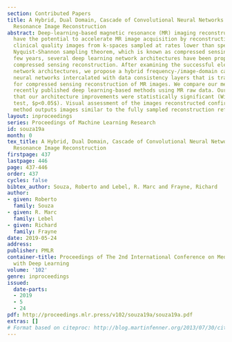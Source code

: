 ```yaml
---
section: Contributed Papers
title: A Hybrid, Dual Domain, Cascade of Convolutional Neural Networks for Magnetic
  Resonance Image Reconstruction
abstract: Deep-learning-based magnetic resonance (MR) imaging reconstruction techniques
  have the potential to accelerate MR image acquisition by reconstructing in real-time
  clinical quality images from k-spaces sampled at rates lower than specified by the
  Nyquist-Shannon sampling theorem, which is known as compressed sensing. In the past
  few years, several deep learning network architectures have been proposed for MR
  compressed sensing reconstruction. After examining the successful elements in these
  network architectures, we propose a hybrid frequency-/image-domain cascade of convolutional
  neural networks intercalated with data consistency layers that is trained end-to-end
  for compressed sensing reconstruction of MR images. We compare our method with five
  recently published deep learning-based methods using MR raw data. Our results indicate
  that our architecture improvements were statistically significant (Wilcoxon signed-rank
  test, $p<0.05$). Visual assessment of the images reconstructed confirm that our
  method outputs images similar to the fully sampled reconstruction reference.
layout: inproceedings
series: Proceedings of Machine Learning Research
id: souza19a
month: 0
tex_title: A Hybrid, Dual Domain, Cascade of Convolutional Neural Networks for Magnetic
  Resonance Image Reconstruction
firstpage: 437
lastpage: 446
page: 437-446
order: 437
cycles: false
bibtex_author: Souza, Roberto and Lebel, R. Marc and Frayne, Richard
author:
- given: Roberto
  family: Souza
- given: R. Marc
  family: Lebel
- given: Richard
  family: Frayne
date: 2019-05-24
address: 
publisher: PMLR
container-title: Proceedings of The 2nd International Conference on Medical Imaging
  with Deep Learning
volume: '102'
genre: inproceedings
issued:
  date-parts:
  - 2019
  - 5
  - 24
pdf: http://proceedings.mlr.press/v102/souza19a/souza19a.pdf
extras: []
# Format based on citeproc: http://blog.martinfenner.org/2013/07/30/citeproc-yaml-for-bibliographies/
---
```

